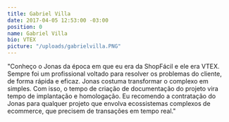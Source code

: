 ```yaml
---
title: Gabriel Villa
date: 2017-04-05 12:53:00 -03:00
position: 0
name: Gabriel Villa
bio: VTEX
picture: "/uploads/gabrielvilla.PNG"
---
```


"Conheço o Jonas da época em que eu era da ShopFácil e ele era VTEX. Sempre foi um profissional voltado para resolver os problemas do cliente, de forma rápida e eficaz. 
Jonas costuma transformar o complexo em simples. Com isso, o tempo de criação de documentação do projeto vira tempo de implantação e homologação.
Eu recomendo a contratação do Jonas para qualquer projeto que envolva ecossistemas complexos de ecommerce, que precisem de transações em tempo real." 
